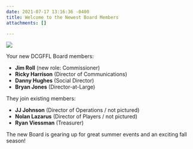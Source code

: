 ```yaml
---
date: 2021-07-17 13:16:36 -0400
title: Welcome to the Newest Board Members
attachments: []

---
```


![](https://ci6.googleusercontent.com/proxy/DTvC4NUi2vzAZBgyhv7W_OE9-0yXAh31_K9GrQGU5gFUqUHWzTvaN5s48PBVvvruL8at6fE7tbAg32Y-48FpA3r3M3S5METnI83XqeyMrmfxCzkwI4SdGApxoOLuwdr1MOg1h5ghhlblnrXzseHyPrBS1UZAoYA=s0-d-e1-ft#https://mcusercontent.com/44f118b44c71d10ae3076bec3/images/8b21dbee-858b-1ffd-53f5-5b1e216099aa.jpeg)

Your new DCGFFL Board members:

* **Jim Roll** (new role: Commissioner)
* **Ricky Harrison** (Director of Communications)
* **Danny Hughes** (Social Director)
* **Bryan Jones** (Director-at-Large)

They join existing members:

* **JJ Johnson** (Director of Operations / not pictured)
* **Nolan Lazarus** (Director of Players / not pictured)
* **Ryan Viessman** (Treasurer)

The new Board is gearing up for great summer events and an exciting fall season!